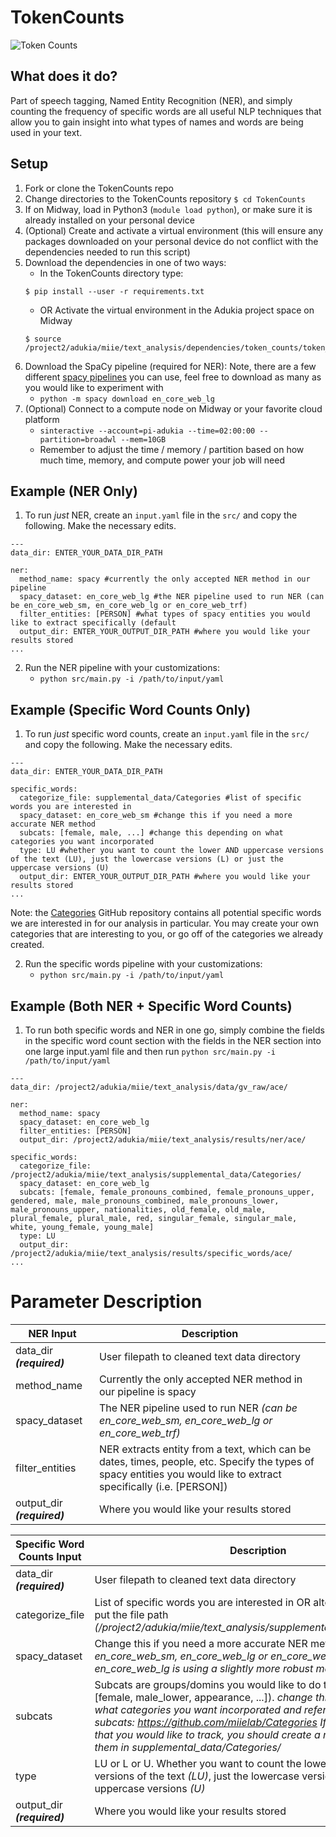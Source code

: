 # TokenCounts
![Token Counts](https://github.com/miielab/TokenCounts/workflows/Token%20Counts/badge.svg)

## What does it do?
Part of speech tagging, Named Entity Recognition (NER), and simply counting the frequency of specific words are all useful NLP techniques that allow you to gain insight into what types of names and words are being used in your text. 

## Setup
1. Fork or clone the TokenCounts repo
2. Change directories to the TokenCounts repository `$ cd TokenCounts`
3. If on Midway, load in Python3 (`module load python`), or make sure it is already installed on your personal device
4. (Optional) Create and activate a virtual environment (this will ensure any packages downloaded on your personal device do not conflict with the dependencies needed to run this script)
5. Download the dependencies in one of two ways:
    - In the TokenCounts directory type:
    ```
    $ pip install --user -r requirements.txt
    ```
    - OR Activate the virtual environment in the Adukia project space on Midway
    ```
    $ source /project2/adukia/miie/text_analysis/dependencies/token_counts/token_counts/bin/activate
    ```
4. Download the SpaCy pipeline (required for NER): Note, there are a few different [spacy pipelines](https://spacy.io/usage/v3) you can use, feel free to download as many as you would like to experiment with
    - `python -m spacy download en_core_web_lg`
5. (Optional) Connect to a compute node on Midway or your favorite cloud platform
    - `sinteractive --account=pi-adukia --time=02:00:00 --partition=broadwl --mem=10GB`
    - Remember to adjust the time / memory / partition based on how much time, memory, and compute power your job will need
    
## Example (NER Only)
1. To run *just* NER, create an `input.yaml` file in the `src/` and copy the following. Make the necessary edits.
```
---
data_dir: ENTER_YOUR_DATA_DIR_PATH

ner:
  method_name: spacy #currently the only accepted NER method in our pipeline
  spacy_dataset: en_core_web_lg #the NER pipeline used to run NER (can be en_core_web_sm, en_core_web_lg or en_core_web_trf)
  filter_entities: [PERSON] #what types of spacy entities you would like to extract specifically (default 
  output_dir: ENTER_YOUR_OUTPUT_DIR_PATH #where you would like your results stored
...

```
2. Run the NER pipeline with your customizations:
    - `python src/main.py -i /path/to/input/yaml`

## Example (Specific Word Counts Only)
1. To run *just* specific word counts, create an `input.yaml` file in the `src/` and copy the following. Make the necessary edits.
```
---
data_dir: ENTER_YOUR_DATA_DIR_PATH

specific_words:
  categorize_file: supplemental_data/Categories #list of specific words you are interested in
  spacy_dataset: en_core_web_sm #change this if you need a more accurate NER method
  subcats: [female, male, ...] #change this depending on what categories you want incorporated
  type: LU #whether you want to count the lower AND uppercase versions of the text (LU), just the lowercase versions (L) or just the uppercase versions (U)
  output_dir: ENTER_YOUR_OUTPUT_DIR_PATH #where you would like your results stored
...
```
Note: the [Categories](https://github.com/miielab/Categories) GitHub repository contains all potential specific words we are interested in for our analysis in particular. You may create your own categories that are interesting to you, or go off of the categories we already created. 

2. Run the specific words pipeline with your customizations:
    - `python src/main.py -i /path/to/input/yaml`


## Example (Both NER + Specific Word Counts)
1. To run both specific words and NER in one go, simply combine the fields in the specific word count section with the fields in the NER section into one large input.yaml file and then run `python src/main.py -i /path/to/input/yaml`

```
---
data_dir: /project2/adukia/miie/text_analysis/data/gv_raw/ace/

ner:
  method_name: spacy 
  spacy_dataset: en_core_web_lg 
  filter_entities: [PERSON] 
  output_dir: /project2/adukia/miie/text_analysis/results/ner/ace/

specific_words:
  categorize_file: /project2/adukia/miie/text_analysis/supplemental_data/Categories/ 
  spacy_dataset: en_core_web_lg 
  subcats: [female, female_pronouns_combined, female_pronouns_upper, gendered, male, male_pronouns_combined, male_pronouns_lower, male_pronouns_upper, nationalities, old_female, old_male, plural_female, plural_male, red, singular_female, singular_male, white, young_female, young_male] 
  type: LU 
  output_dir: /project2/adukia/miie/text_analysis/results/specific_words/ace/
...
````

# Parameter Description
| NER Input | Description |
| --- | --- |
| data_dir ***(required)*** | User filepath to cleaned text data directory |
| method_name | Currently the only accepted NER method in our pipeline is spacy |
| spacy_dataset | The NER pipeline used to run NER *(can be en_core_web_sm, en_core_web_lg or en_core_web_trf)*|
| filter_entities | NER extracts entity from a text, which can be dates, times, people, etc. Specify the types of spacy entities you would like to extract specifically (i.e. [PERSON])  |
| output_dir ***(required)*** | Where you would like your results stored |

| Specific Word Counts Input | Description |
| --- | --- |
| data_dir ***(required)*** | User filepath to cleaned text data directory |
| categorize_file | List of specific words you are interested in OR alternatively you can put the file path *(/project2/adukia/miie/text_analysis/supplemental_data/Categories/)* |
| spacy_dataset | Change this if you need a more accurate NER method *(can be en_core_web_sm, en_core_web_lg or en_core_web_trf. among them en_core_web_lg is using a slightly more robust method from spacy)* |
| subcats | Subcats are groups/domins you would like to do token counts (i.e. [female, male_lower, appearance, ...]). *change this depending on what categories you want incorporated and refer to this link for subcats: https://github.com/miielab/Categories If there is new words that you would like to track, you should create a new category for them in supplemental_data/Categories/* |
| type | LU or L or U. Whether you want to count the lower AND uppercase versions of the text *(LU)*, just the lowercase versions *(L)* or just the uppercase versions *(U)* |
| output_dir ***(required)*** | Where you would like your results stored |
